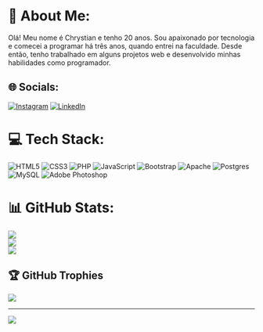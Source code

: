 # 💫 About Me:
Olá! Meu nome é Chrystian e tenho 20 anos. Sou apaixonado por tecnologia e comecei a programar há três anos, quando entrei na faculdade. Desde então, tenho trabalhado em alguns projetos web e desenvolvido minhas habilidades como programador.


## 🌐 Socials:
[![Instagram](https://img.shields.io/badge/Instagram-%23E4405F.svg?logo=Instagram&logoColor=white)](https://instagram.com/dahooraaa/) [![LinkedIn](https://img.shields.io/badge/LinkedIn-%230077B5.svg?logo=linkedin&logoColor=white)](https://linkedin.com/in/chrystian-da-hora) 

# 💻 Tech Stack:
![HTML5](https://img.shields.io/badge/html5-%23E34F26.svg?style=flat&logo=html5&logoColor=white) ![CSS3](https://img.shields.io/badge/css3-%231572B6.svg?style=flat&logo=css3&logoColor=white) ![PHP](https://img.shields.io/badge/php-%23777BB4.svg?style=flat&logo=php&logoColor=white) ![JavaScript](https://img.shields.io/badge/javascript-%23323330.svg?style=flat&logo=javascript&logoColor=%23F7DF1E) ![Bootstrap](https://img.shields.io/badge/bootstrap-%23563D7C.svg?style=flat&logo=bootstrap&logoColor=white) ![Apache](https://img.shields.io/badge/apache-%23D42029.svg?style=flat&logo=apache&logoColor=white) ![Postgres](https://img.shields.io/badge/postgres-%23316192.svg?style=flat&logo=postgresql&logoColor=white) ![MySQL](https://img.shields.io/badge/mysql-%2300f.svg?style=flat&logo=mysql&logoColor=white) ![Adobe Photoshop](https://img.shields.io/badge/adobephotoshop-%2331A8FF.svg?style=flat&logo=adobephotoshop&logoColor=white)
# 📊 GitHub Stats:
![](https://github-readme-stats.vercel.app/api?username=ChrystiandaHora&theme=dark&hide_border=false&include_all_commits=true&count_private=true)<br/>
![](https://github-readme-streak-stats.herokuapp.com/?user=ChrystiandaHora&theme=dark&hide_border=false)<br/>
![](https://github-readme-stats.vercel.app/api/top-langs/?username=ChrystiandaHora&theme=dark&hide_border=false&include_all_commits=true&count_private=true&layout=compact)

## 🏆 GitHub Trophies
![](https://github-profile-trophy.vercel.app/?username=ChrystiandaHora&theme=dark&no-frame=false&no-bg=false&margin-w=4)

---
[![](https://visitcount.itsvg.in/api?id=ChrystiandaHora&icon=0&color=9)](https://visitcount.itsvg.in)

<!-- Proudly created with GPRM ( https://gprm.itsvg.in ) -->
